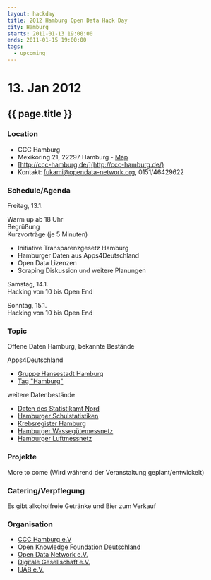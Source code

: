 ```yaml
---
layout: hackday
title: 2012 Hamburg Open Data Hack Day
city: Hamburg
starts: 2011-01-13 19:00:00
ends: 2011-01-15 19:00:00
tags:
  - upcoming
---
```

# 13. Jan 2012
## {{ page.title }}

### Location
- CCC Hamburg
- Mexikoring 21, 22297 Hamburg - [Map](http://maps.google.de/maps?q=Mexikoring+21,+22297+Hamburg&hl=de&sll=53.624281,10.025368&sspn=0.11484,0.220757&vpsrc=0&hnear=Mexikoring+21,+Winterhude+22297+Hamburg&t=m&z=16)
- [http://ccc-hamburg.de/](http://ccc-hamburg.de/)
- Kontakt: fukami@opendata-network.org, 0151/46429622

### Schedule/Agenda
Freitag, 13.1.

Warm up ab 18 Uhr<br/>
Begrüßung<br/>
Kurzvorträge (je 5 Minuten)
- Initiative Transparenzgesetz Hamburg
- Hamburger Daten aus Apps4Deutschland
- Open Data Lizenzen
- Scraping
Diskussion und weitere Planungen

Samstag, 14.1. <br/>
Hacking von 10 bis Open End

Sonntag, 15.1. <br/>
Hacking von 10 bis Open End

### Topic
Offene Daten Hamburg, bekannte Bestände

Apps4Deutschland
- [Gruppe Hansestadt Hamburg](http://offenedaten.de/group/hansedstadt-hamburg)
- [Tag "Hamburg"](http://offenedaten.de/tag/hamburg)

weitere Datenbestände
- [Daten des Statistikamt Nord](http://www.statistik-nord.de/daten)
- [Hamburger Schulstatistiken](http://www.hamburg.de/schulstatistiken)
- [Krebsregister Hamburg](http://www.krebsregister-hamburg.de/)
- [Hamburger Wassegütemessnetz](https://gateway.hamburg.de/HamburgGateway/FVP/Application/Index.aspx)
- [Hamburger Luftmessnetz](http://www.hamburger-luft.de/index.jsp)
  

### Projekte
More to come (Wird während der Veranstaltung geplant/entwickelt)

### Catering/Verpflegung
Es gibt alkoholfreie Getränke und Bier zum Verkauf

### Organisation
- [CCC Hamburg e.V](http://ccc-hamburg.de/)
- [Open Knowledge Foundation Deutschland](http://okfn.de)
- [Open Data Network e.V.](http://opendata-network.org/)
- [Digitale Gesellschaft e.V.](http://digitalegesellschaft.de/)
- [IJAB e.V.](http://www.ijab.de/)
